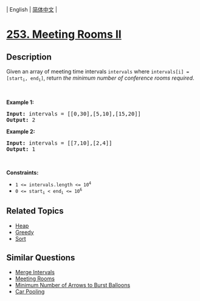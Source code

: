 
| English | [简体中文](README.md) |

# [253. Meeting Rooms II](https://leetcode-cn.com/problems/meeting-rooms-ii/)

## Description

<p>Given an array of meeting time intervals <code>intervals</code> where <code>intervals[i] = [start<sub>i</sub>, end<sub>i</sub>]</code>, return <em>the minimum number of conference rooms required</em>.</p>

<p>&nbsp;</p>
<p><strong>Example 1:</strong></p>
<pre><strong>Input:</strong> intervals = [[0,30],[5,10],[15,20]]
<strong>Output:</strong> 2
</pre><p><strong>Example 2:</strong></p>
<pre><strong>Input:</strong> intervals = [[7,10],[2,4]]
<strong>Output:</strong> 1
</pre>
<p>&nbsp;</p>
<p><strong>Constraints:</strong></p>

<ul>
	<li><code>1 &lt;=&nbsp;intervals.length &lt;= 10<sup>4</sup></code></li>
	<li><code>0 &lt;= start<sub>i</sub> &lt; end<sub>i</sub> &lt;= 10<sup>6</sup></code></li>
</ul>


## Related Topics

- [Heap](https://leetcode-cn.com/tag/heap)
- [Greedy](https://leetcode-cn.com/tag/greedy)
- [Sort](https://leetcode-cn.com/tag/sort)

## Similar Questions

- [Merge Intervals](../merge-intervals/README_EN.md)
- [Meeting Rooms](../meeting-rooms/README_EN.md)
- [Minimum Number of Arrows to Burst Balloons](../minimum-number-of-arrows-to-burst-balloons/README_EN.md)
- [Car Pooling](../car-pooling/README_EN.md)
